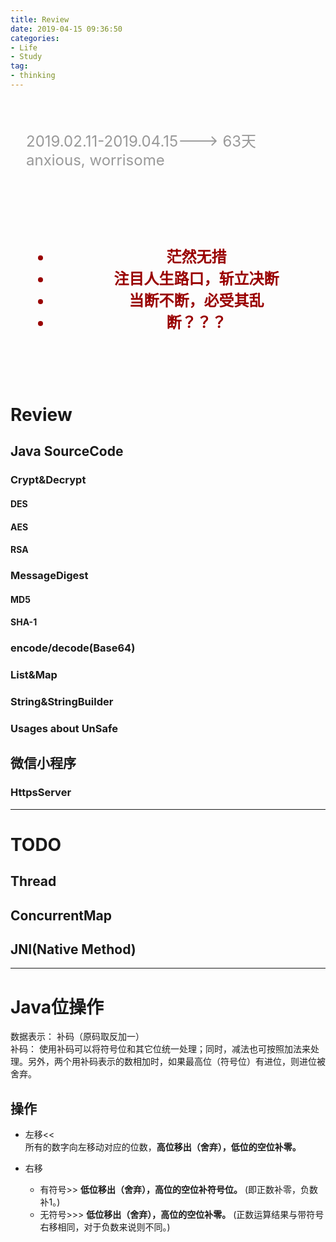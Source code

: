 ```yaml
---
title: Review
date: 2019-04-15 09:36:50
categories:
- Life
- Study
tag:
- thinking
---
```


<div style="width:100%; height:400px; background-image:url(http://5b0988e595225.cdn.sohucs.com/images/20180305/fa45432d378e45168ea620718209f14e.gif); background-position:left top; background-repeat: no-repeat; background-size: cover; filter:brightness(0.6); -webkit-filter:brightness(0.6); padding:25px; overflow:hidden">
  <p style="font-size:x-large;filter: invert(1) grayscale(1) contrast(2); -webkit-filter: invert(1) grayscale(1) contrast(2);">2019.02.11-2019.04.15---&gt; 63天<br/>anxious, worrisome</p><br/>
  <ul style="mix-blend-mode: difference;color:red;font-size:24px;font-weight:bolder; text-align:center;margin-top: 80px;">
    <li>茫然无措</li>
    <li>注目人生路口，斩立决断</li>
    <li>当断不断，必受其乱</li>
    <li>断？？？</li>
  </ul>
</div>

<!-- more -->
# Review

## Java SourceCode

### Crypt&Decrypt
#### DES
#### AES
#### RSA
### MessageDigest  
#### MD5
#### SHA-1
### encode/decode(Base64)

### List&Map
### String&StringBuilder
### Usages about UnSafe

## 微信小程序
### HttpsServer

---
# TODO
## Thread
## ConcurrentMap
## JNI(Native Method)

---
# Java位操作
数据表示： 补码（原码取反加一）   
补码： 使用补码可以将符号位和其它位统一处理；同时，减法也可按照加法来处理。另外，两个用补码表示的数相加时，如果最高位（符号位）有进位，则进位被舍弃。

## 操作

- 左移<<   
所有的数字向左移动对应的位数，**高位移出（舍弃），低位的空位补零。**   

- 右移
  - 有符号>>
  **低位移出（舍弃），高位的空位补符号位。** (即正数补零，负数补1。)   
  - 无符号>>>
  **低位移出（舍弃），高位的空位补零。** (正数运算结果与带符号右移相同，对于负数来说则不同。)
